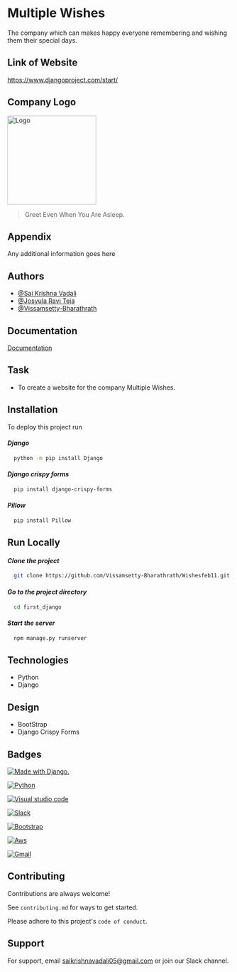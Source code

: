 
# Multiple Wishes

The company which can makes happy everyone remembering and wishing them their special days.


##  Link of Website

https://www.djangoproject.com/start/
## Company Logo

<img src="https://github.com/Vissamsetty-Bharathrath/Wishesfeb11/blob/master/multiple_images.jpg" alt="Logo" width="200"/>

> Greet Even When You Are Asleep.
## Appendix

Any additional information goes here


## Authors

- [@Sai Krishna Vadali](https://github.com/saikrishnavadali05)
- [@Josyula Ravi Teja](https://github.com/ravitejasssihl)
- [@Vissamsetty-Bharathrath](https://github.com/Vissamsetty-Bharathrath)

## Documentation

[Documentation](https://docs.djangoproject.com/en/4.0/)


## Task
+ To create a website for the company Multiple Wishes. 

## Installation

To deploy this project run

#### *Django* 
```bash
  python -m pip install Django
```
#### *Django crispy forms* 
```bash
  pip install django-crispy-forms
```
#### *Pillow* 
```bash
  pip install Pillow
```


## Run Locally

#### *Clone the project*

```bash
  git clone https://github.com/Vissamsetty-Bharathrath/Wishesfeb11.git
```

#### *Go to the project directory*

```bash
  cd first_django
```

#### *Start the server*

```bash
  npm manage.py runserver
```


## Technologies
- Python
- Django


## Design
- BootStrap
- Django Crispy Forms

## Badges
<a href="http://www.djangoproject.com/"><img src="https://img.shields.io/badge/Django-092E20?style=for-the-badge&logo=django&logoColor=green" border="0" alt="Made with Django." title="Made with Django." /></a>

<a href="http://www.djangoproject.com/"><img src="https://img.shields.io/badge/Python-FFD43B?style=for-the-badge&logo=python&logoColor=blue" border="0" alt="Python" title="Python" /></a>

<a href="https://code.visualstudio.com/"><img src="https://img.shields.io/badge/Visual_Studio_Code-0078D4?style=for-the-badge&logo=visual%20studio%20code&logoColor=white" border="0" alt="Visual studio code" title="" /></a>

<a href="https://slack.com/intl/en-in/get-started#/createnew"><img src="https://img.shields.io/badge/Slack-4A154B?style=for-the-badge&logo=slack&logoColor=white" border="0" alt="Slack" title="Slack" /></a>

<a href="https://getbootstrap.com/"><img src="https://img.shields.io/badge/Bootstrap-563D7C?style=for-the-badge&logo=bootstrap&logoColor=white" border="0" alt="Bootstrap" title="Bootstrap" /></a>

<a href="https://slack.com/intl/en-in/get-started#/createnew"><img src="https://img.shields.io/badge/Amazon_AWS-FF9900?style=for-the-badge&logo=amazonaws&logoColor=white" border="0" alt="Aws" title="Aws" /></a>

<a href="https://slack.com/intl/en-in/get-started#/createnew"><img src="https://img.shields.io/badge/Gmail-D14836?style=for-the-badge&logo=gmail&logoColor=white" border="0" alt="Gmail" title="Gmail" /></a>

  
  	
## Contributing

Contributions are always welcome!

See `contributing.md` for ways to get started.

Please adhere to this project's `code of conduct`.


## Support

For support, email   saikrishnavadali05@gmail.com or join our Slack channel.

